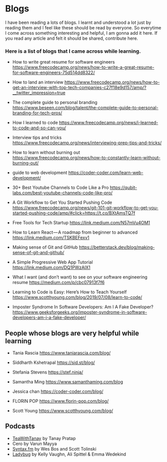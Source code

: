 # Blogs

I have been reading a lots of blogs. I learnt and understood a lot just by reading them and I feel like these should be read by everyone.  So everytime I come across something interesting and helpful, I am gonna add it here. If you read any article and felt it should be shared, contribute here. 
### Here is a list of blogs that I came across while learning. 

  * How to write great resume for software engineers 
  https://www.freecodecamp.org/news/how-to-write-a-great-resume-for-software-engineers-75d514dd8322/
  
  * How to land an interview 
  https://www.freecodecamp.org/news/how-to-get-an-interview-with-top-tech-companies-c27f18e9d157/amp/?__twitter_impression=true
  
  * The complete guide to personal branding
  https://www.beseen.com/blog/talent/the-complete-guide-to-personal-branding-for-tech-pros/
  
  * How I learned to code 
  https://www.freecodecamp.org/news/i-learned-to-code-and-so-can-you/
  
  * Interview tips and tricks
  https://www.freecodecamp.org/news/interviewing-prep-tips-and-tricks/
  
  * How to learn without burning out
  https://www.freecodecamp.org/news/how-to-constantly-learn-without-burning-out/
  
  * guide to web development
  https://coder-coder.com/learn-web-development/
  
  * 30+ Best Youtube Channels to Code Like a Pro
  https://qubit-labs.com/best-youtube-channels-code-like-pro/
  
  * A Git Workflow to Get You Started Pushing Code
  https://www.freecodecamp.org/news/git-101-git-workflow-to-get-you-started-pushing-code/amp/#click=https://t.co/BXtAmsTQ7f
  
  * Free Tools for Tech Startup
  https://link.medium.com/N57mVu4OM1
  
  * How to Learn React — A roadmap from beginner to advanced
  https://link.medium.com/TSKBEFexv1
  
  * Making sense of Git and GitHub
  https://betterstack.dev/blog/making-sense-of-git-and-github/
  
  * A Simple Progressive Web App Tutorial
  https://link.medium.com/DQ1PWzAlX1
  
  * What I want (and don’t want) to see on your software engineering resume
  https://medium.com/p/cbc07913f7f6
  
  * Learning to Code is Easy: Here’s How to Teach Yourself
  https://www.scotthyoung.com/blog/2019/07/08/learn-to-code/
  
  * Imposter Syndrome In Software Developers: Am I A Fake Developer?
  https://www.geeksforgeeks.org/imposter-syndrome-in-software-developers-am-i-a-fake-developer/
  
  ## People whose blogs are very helpful while learning
  
  * Tania Rascia https://www.taniarascia.com/blog/
  
  * Siddharth Kshetrapal https://sid.st/blog/
  
  * Stefania Stevens https://stef.ninja/
  
  * Samantha Ming https://www.samanthaming.com/blog 
  
  * Jessica chan https://coder-coder.com/blog/
  
  * FLORIN POP https://www.florin-pop.com/blog/ 
  
  * Scott Young https://www.scotthyoung.com/blog/ 
  
  ## Podcasts
  * [TeaWithTanay](https://teawithtanay.com/) by Tanay Pratap
  * Cero by Varun Mayya
  * [Syntax.fm](https://syntax.fm/) by Wes Bos and Scott Tolinski
  * [Ladybug](https://ladybug.dev/) by Kelly Vaughn, Ali Spittel & Emma Wedekind
  
